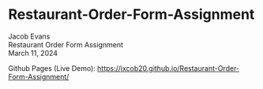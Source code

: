 # Restaurant-Order-Form-Assignment

<p>
Jacob Evans <br>
Restaurant Order Form Assignment <br>
March 11, 2024

Github Pages (Live Demo): https://jxcob20.github.io/Restaurant-Order-Form-Assignment/
</p>
